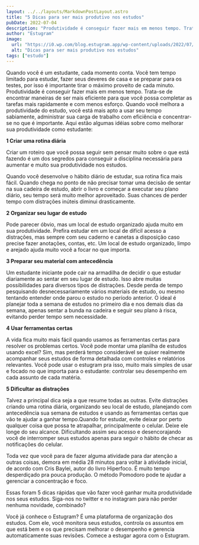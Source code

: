```yaml
---
layout: ../../layouts/MarkdownPostLayout.astro
title: "5 Dicas para ser mais produtivo nos estudos"
pubDate: 2022-07-04
description: "Produtividade é conseguir fazer mais em menos tempo. Trata-se de encontrar maneiras de ser mais eficiente para que você possa completar as tarefas mais rapidamente e com menos esforço. Quando você melhora a produtividade do estudo, você está mais apto a usar seu tempo sabiamente, administrar sua carga de trabalho com eficiência e concentrar-se no que é importante. Aqui estão algumas idéias sobre como melhorar sua produtividade como estudante"
author: "Estugram"
image:
  url: "https://i0.wp.com/blog.estugram.app/wp-content/uploads/2022/07/pexels-andrea-piacquadio-3808057-1-scaled-e1656983869198.jpg?w=800&ssl=1"
  alt: "Dicas para ser mais produtivo nos estudos"
tags: ["estudo"]
---
```


Quando você é um estudante, cada momento conta. Você tem tempo limitado para estudar, fazer seus deveres de casa e se preparar para os testes, por isso é importante tirar o máximo proveito de cada minuto. Produtividade é conseguir fazer mais em menos tempo. Trata-se de encontrar maneiras de ser mais eficiente para que você possa completar as tarefas mais rapidamente e com menos esforço. Quando você melhora a produtividade do estudo, você está mais apto a usar seu tempo sabiamente, administrar sua carga de trabalho com eficiência e concentrar-se no que é importante. Aqui estão algumas idéias sobre como melhorar sua produtividade como estudante:

**1 Criar uma rotina diária**

Criar um roteiro que você possa seguir sem pensar muito sobre o que está fazendo é um dos segredos para conseguir a disciplina necessária para aumentar e muito sua produtividade nos estudos.

Quando você desenvolve o hábito diário de estudar, sua rotina fica mais fácil. Quando chega no ponto de não precisar tomar uma decisão de sentar na sua cadeira de estudo, abrir o livro e começar a executar seu plano diário, seu tempo será muito melhor aproveitado. Suas chances de perder tempo com distrações inúteis diminui drasticamente.

**2 Organizar seu lugar de estudo**

Pode parecer óbvio, mas um local de estudo organizado ajuda muito em sua produtividade. Prefira estudar em um local de difícil acesso a distrações, mas sempre com seu caderno e canetas a disposição caso precise fazer anotações, contas, etc. Um local de estudo organizado, limpo e arejado ajuda muito você a focar no que importa.

**3 Preparar seu material com antecedência**

Um estudante iniciante pode cair na armadilha de decidir o que estudar diariamente ao sentar em seu lugar de estudo. Isso abre muitas possibilidades para diversos tipos de distrações. Desde perda de tempo pesquisando desnecessariamente vários materiais de estudo, ou mesmo tentando entender onde parou o estudo no período anterior.
O ideal é planejar toda a semana de estudos no primeiro dia e nos demais dias da semana, apenas sentar a bunda na cadeira e seguir seu plano à risca, evitando perder tempo sem necessidade.

**4 Usar ferramentas certas**

A vida fica muito mais fácil quando usamos as ferramentas certas para resolver os problemas certos. Você pode montar uma planilha de estudos usando excel? Sim, mas perderá tempo considerável se quiser realmente acompanhar seus estudos de forma detalhada com controles e relatórios relevantes. Você pode usar o estugram pra isso, muito mais simples de usar e focado no que importa para o estudante: controlar seu desempenho em cada assunto de cada matéria.

**5 Dificultar as distrações**

Talvez a principal dica seja a que resume todas as outras. Evite distrações criando uma rotina diária, organizando seu local de estudo, planejando com antecedência sua semana de estudos e usando as ferramentas certas que vão te ajudar a ganhar tempo.Quando for estudar, evite deixar por perto qualquer coisa que possa te atrapalhar, principalmente o celular. Deixe ele longe do seu alcance. Dificultando assim seu acesso e desencorajando você de interromper seus estudos apenas para seguir o hábito de checar as notificações do celular.

Toda vez que você para de fazer alguma atividade para dar atenção a outras coisas, demora em média 28 minutos para voltar à atividade inicial, de acordo com Cris Baylei, autor do livro Hiperfoco. É muito tempo desperdiçado pra pouca produção. O método Pomodoro pode te ajudar a gerenciar a concentração e foco.

Essas foram 5 dicas rápidas que vão fazer você ganhar muita produtividade nos seus estudos. Siga-nos no twitter e no instagram para não perder nenhuma novidade, combinado?

Você já conhece o Estugram? É uma plataforma de organização dos estudos. Com ele, você monitora seus estudos, controla os assuntos em que está bem e os que precisam melhorar o desempenho e gerencia automaticamente suas revisões. Comece a estugar agora com o Estugram.
